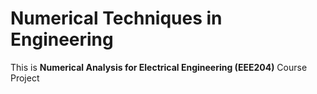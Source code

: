 # Numerical Techniques in Engineering
This is **Numerical Analysis for Electrical Engineering (EEE204)** Course Project

